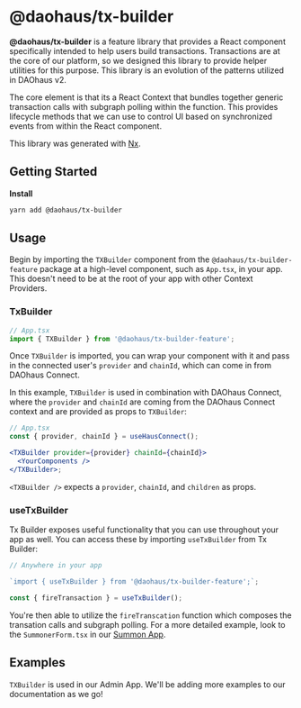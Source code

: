 # @daohaus/tx-builder

**@daohaus/tx-builder** is a feature library that provides a React component specifically intended to help users build transactions. Transactions are at the core of our platform, so we designed this library to provide helper utilities for this purpose. This library is an evolution of the patterns utilized in DAOhaus v2.

The core element is that its a React Context that bundles together generic transaction calls with subgraph polling within the function. This provides lifecycle methods that we can use to control UI based on synchronized events from within the React component.

This library was generated with [Nx](https://nx.dev).

## Getting Started

**Install**

```sh
yarn add @daohaus/tx-builder
```

## Usage

Begin by importing the `TXBuilder` component from the `@daohaus/tx-builder-feature` package at a high-level component, such as `App.tsx`, in your app. This doesn't need to be at the root of your app with other Context Providers.

### TxBuilder

```jsx
// App.tsx
import { TXBuilder } from '@daohaus/tx-builder-feature';
```

Once `TXBuilder` is imported, you can wrap your component with it and pass in the connected user's `provider` and `chainId`, which can come in from DAOhaus Connect.

In this example, `TXBuilder` is used in combination with DAOhaus Connect, where the `provider` and `chainId` are coming from the DAOhaus Connect context and are provided as props to `TXBuilder`:

```jsx
// App.tsx
const { provider, chainId } = useHausConnect();

<TXBuilder provider={provider} chainId={chainId}>
  <YourComponents />
</TXBuilder>;
```

`<TXBuilder />` expects a `provider`, `chainId`, and `children` as props.

### useTxBuilder

Tx Builder exposes useful functionality that you can use throughout your app as well. You can access these by importing `useTxBuilder` from Tx Builder:

```jsx
// Anywhere in your app

`import { useTxBuilder } from '@daohaus/tx-builder-feature';`;

const { fireTransaction } = useTxBuilder();
```

You're then able to utilize the `fireTranscation` function which composes the transation calls and subgraph polling. For a more detailed example, look to the `SummonerForm.tsx` in our [Summon App](../../apps/summon-app/).

## Examples

`TXBuilder` is used in our Admin App. We'll be adding more examples to our documentation as we go!
